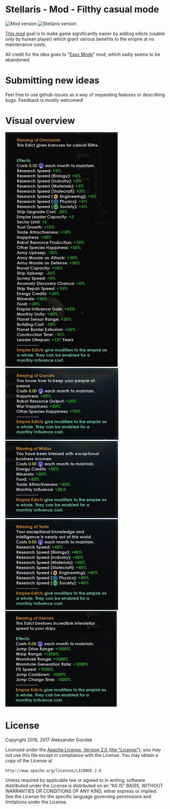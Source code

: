 Stellaris - Mod - Filthy casual mode
=======
![Mod version](https://img.shields.io/badge/version-1.3.3-brightgreen.svg)
![Stellaris version](https://img.shields.io/badge/stellaris--version-1.9.9-blue.svg)

[This mod](http://steamcommunity.com/sharedfiles/filedetails/?id=741819051) goal is to make game significantly easier by adding edicts (usable only by human player) which grant various benefits to the empire at no maintenance costs.

All credit for the idea goes to "[Easy Mode](https://steamcommunity.com/sharedfiles/filedetails/?id=682268089)" mod, which sadly seems to be abandoned.

Submitting new ideas
=======
Feel free to use github-issues as a way of requesting features or describing bugs. Feedback is mostly welcomed!

Visual overview
=======

![Screenshot](/assets/screenshot-omnissiah.png)
![Screenshot](/assets/screenshot-gandhi.png)
![Screenshot](/assets/screenshot-midas.png)
![Screenshot](/assets/screenshot-tesla.png)
![Screenshot](/assets/screenshot-hermes.png)

License
=======
Copyright 2016, 2017 Aleksander Gondek

Licensed under the [Apache License, Version 2.0 (the "License")](https://github.com/AleksanderGondek/stellaris-mod-filthy-casual-mode/blob/master/LICENSE);
you may not use this file except in compliance with the License.
You may obtain a copy of the License at

    http://www.apache.org/licenses/LICENSE-2.0

Unless required by applicable law or agreed to in writing, software
distributed under the License is distributed on an "AS IS" BASIS,
WITHOUT WARRANTIES OR CONDITIONS OF ANY KIND, either express or implied.
See the License for the specific language governing permissions and
limitations under the License.
